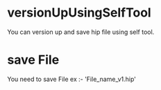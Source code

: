 # versionUpUsingSelfTool
You can version up and save hip file using self tool.
# save File 
You need to save File ex :- 'File_name_v1.hip'
